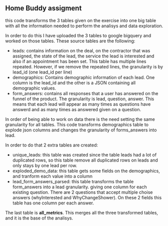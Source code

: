 ## Home Buddy assigment

this code transforms the 3 tables given on the exercise into one big table with all the information needed to perform the analisys and data exploration.

In order to do this I have uploaded the 3 tables to google bigquery and worked on those tables. These source tables are the following:

- leads: contains information on the deal, on the contractor that was assigned, the state of the lead, the service the lead is interested and also if an appointment has been set. This table has multiple lines repeated. However, if we remove the repeated lines, the granularity is by lead_id (one lead_id per line)
- demographics: Contains demographic information of each lead. One column is the lead_id and the other is a JSON containing all demographic values.
- form_answers: contains all responses that a user has answered on the funnel of the product. The granularity is lead, question, answer. This means that each lead will appear as many times as questions have answerd and as many times as answered given on a question.

In order of being able to work on data there is the need setting the same granularity for all tables. This code transforms demographics table to explode json columns and changes the granularity of forms_answers into lead.

In order to do that 2 extra tables are created:
- unique_leads: this table was created since the table leads had a lot of duplicated rows, so this table remove all duplicated rows on leads and only stays by one lead per row.
- exploded_demo_data: this table gets some fields on the demographics, and tranform each value into a column
- lead_form_answers_parsed: this table transforms the table form_answers into a lead granularity. giving one column for each existing question. There are 2 questions that accept multiple choise answers (whyInterested and WhyChangeShower). On these 2 fields this table has one column per each answer.

The last table is **all_metrics**. This merges all the three transformed tables, and it is the base of the analisys.


